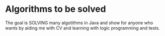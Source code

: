 # Algorithms to be solved
The goal is SOLVING many algotithms in Java and show for anyone who wants by aiding me with CV and learning with logic programming and tests.
